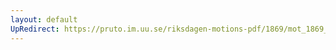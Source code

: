 ```yaml
---
layout: default
UpRedirect: https://pruto.im.uu.se/riksdagen-motions-pdf/1869/mot_1869__ak__260/mot_1869__ak__260-001.pdf
---
```

